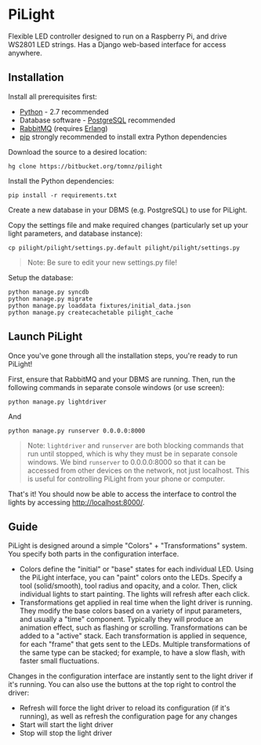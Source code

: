PiLight
=======

Flexible LED controller designed to run on a Raspberry Pi, and drive WS2801 LED strings. Has a Django web-based interface for access anywhere.


Installation
------------

Install all prerequisites first:

* [Python](http://www.python.org/download/) - 2.7 recommended
* Database software - [PostgreSQL](http://www.postgresql.org/download/) recommended
* [RabbitMQ](http://www.rabbitmq.com/download.html) (requires [Erlang](http://www.erlang.org/download.html))
* [pip](https://pypi.python.org/pypi/pip/) strongly recommended to install extra Python dependencies

Download the source to a desired location:

    hg clone https://bitbucket.org/tomnz/pilight

Install the Python dependencies:

    pip install -r requirements.txt

Create a new database in your DBMS (e.g. PostgreSQL) to use for PiLight.

Copy the settings file and make required changes (particularly set up your light parameters, and database instance):

    cp pilight/pilight/settings.py.default pilight/pilight/settings.py

> Note: Be sure to edit your new settings.py file!

Setup the database:

    python manage.py syncdb
    python manage.py migrate
    python manage.py loaddata fixtures/initial_data.json
    python manage.py createcachetable pilight_cache


Launch PiLight
--------------

Once you've gone through all the installation steps, you're ready to run PiLight!

First, ensure that RabbitMQ and your DBMS are running. Then, run the following commands in separate console windows (or use screen):

    python manage.py lightdriver

And

    python manage.py runserver 0.0.0.0:8000

> Note: `lightdriver` and `runserver` are both blocking commands that run until stopped, which is why they must be in separate console windows. We bind `runserver` to 0.0.0.0:8000 so that it can be accessed from other devices on the network, not just localhost. This is useful for controlling PiLight from your phone or computer.

That's it! You should now be able to access the interface to control the lights by accessing [http://localhost:8000/](http://localhost:8000/).


Guide
-----

PiLight is designed around a simple "Colors" + "Transformations" system. You specify both parts in the configuration interface.

* Colors define the "initial" or "base" states for each individual LED. Using the PiLight interface, you can "paint" colors onto the LEDs. Specify a tool (solid/smooth), tool radius and opacity, and a color. Then, click individual lights to start painting. The lights will refresh after each click.
* Transformations get applied in real time when the light driver is running. They modify the base colors based on a variety of input parameters, and usually a "time" component. Typically they will produce an animation effect, such as flashing or scrolling. Transformations can be added to a "active" stack. Each transformation is applied in sequence, for each "frame" that gets sent to the LEDs. Multiple transformations of the same type can be stacked; for example, to have a slow flash, with faster small fluctuations.

Changes in the configuration interface are instantly sent to the light driver if it's running. You can also use the buttons at the top right to control the driver:

* Refresh will force the light driver to reload its configuration (if it's running), as well as refresh the configuration page for any changes
* Start will start the light driver
* Stop will stop the light driver